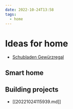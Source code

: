 ```yaml
---
date: 2022-10-24T13:58
tags:
  - home
---
```


# Ideas for home

- [Schubladen Gewürzregal](https://amazon.de/Gewürzregal-Schubladen-Organizer-verstellbar-erweiterbar-Ebenen/dp/B097PV8DBN/)

## Smart home

## Building projects

- [[20221024115939.md]]
